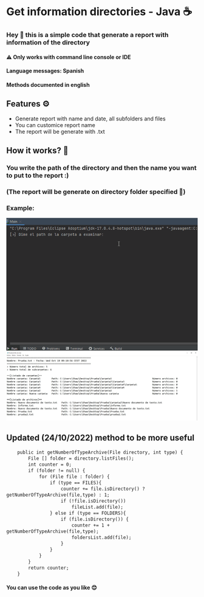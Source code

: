# Get information directories - Java ☕
### Hey 👋 this is a simple code that generate a report with information of the directory
#### ⚠ Only works with command line console or IDE 
#### Language messages: Spanish
#### Methods documented in english

## Features ⚙
- Generate report with name and date, all subfolders and files
- You can customice report name
- The report will be generate with .txt

## How it works? 👀
### You write the path of the directory and then the name you want to put to the report :)
### (The report will be generate on directory folder specified 📂)
### Example:
![](https://github.com/ShxwZ/StorageReport/blob/master/ReadmeResources/GenerateReport.gif)
![](https://github.com/ShxwZ/StorageReport/blob/master/ReadmeResources/Report.jpg)

## Updated (24/10/2022) method to be more useful
```
    public int getNumberOfTypeArchive(File directory, int type) {
        File [] folder = directory.listFiles();
        int counter = 0; 
        if (folder != null) {
            for (File file : folder) {
                if (type == FILES){
                    counter += file.isDirectory() ? getNumberOfTypeArchive(file,type) : 1;
                    if (!file.isDirectory())
                        fileList.add(file);
                } else if (type == FOLDERS){
                    if (file.isDirectory()) {
                        counter += 1 + getNumberOfTypeArchive(file,type);
                        foldersList.add(file);
                    }
                }
            }
        }
        return counter;
    }
```

#### You can use the code as you like 😊
